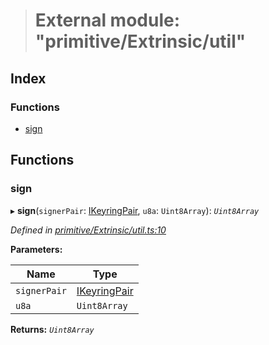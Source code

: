> # External module: "primitive/Extrinsic/util"

## Index

### Functions

* [sign](_primitive_extrinsic_util_.md#sign)

## Functions

###  sign

▸ **sign**(`signerPair`: [IKeyringPair](../interfaces/_types_.ikeyringpair.md), `u8a`: `Uint8Array`): *`Uint8Array`*

*Defined in [primitive/Extrinsic/util.ts:10](https://github.com/polkadot-js/api/blob/8da5261/packages/types/src/primitive/Extrinsic/util.ts#L10)*

**Parameters:**

Name | Type |
------ | ------ |
`signerPair` | [IKeyringPair](../interfaces/_types_.ikeyringpair.md) |
`u8a` | `Uint8Array` |

**Returns:** *`Uint8Array`*